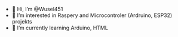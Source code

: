 - 👋 Hi, I’m @Wusel451
- 👀 I’m interested in Raspery and Microcontroler (Ardruino, ESP32) projekts
- 🌱 I’m currently learning Arduino, HTML


<!---
Wusel451/Wusel451 is a ✨ special ✨ repository because its `README.md` (this file) appears on your GitHub profile.
You can click the Preview link to take a look at your changes.
--->
